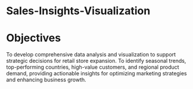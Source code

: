 # Sales-Insights-Visualization
# Objectives
To develop comprehensive data analysis and visualization to support strategic decisions for retail store expansion. To identify seasonal trends, top-performing countries, high-value customers, and regional product demand, providing actionable insights for optimizing marketing strategies and enhancing business growth.

